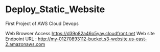 # Deploy_Static_Website
First Project of AWS Cloud Devops 

Web Browser Access
https://d39p82a46o5yay.cloudfront.net
Web site Endpoint URL :
http://my-01270893112-bucket.s3-website.us-east-2.amazonaws.com
